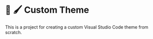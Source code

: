 # 🎨 🖌️ Custom Theme

This is a project for creating a custom Visual Studio Code theme from scratch.

